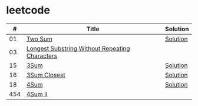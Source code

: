 # leetcode


| #       | Title                                                                                | Solution
| ------- | ------------------------------------------------------------------------------------ |---------
| 01      | [Two Sum](https://leetcode.com/problems/two-sum/)                                    |[Solution](https://dwz.cn/4sHO6NeY)
| 03      | [Longest Substring Without Repeating Characters](https://dwz.cn/JtAaB5Na)            |
| 15      | [3Sum](https://leetcode.com/problems/3sum/)                                          |[Solution](https://dwz.cn/EqSjlHh9)
| 16      | [3Sum Closest](https://leetcode.com/problems/3sum-closest/)                          |[Solution](https://dwz.cn/HnGrIQAM)
| 18      | [4Sum](https://leetcode.com/problems/4sum/)                                          |[Solution](https://dwz.cn/BgaF0xjj)
| 454     | [4Sum II](https://leetcode.com/problems/4sum-ii/)                                    |
																						
